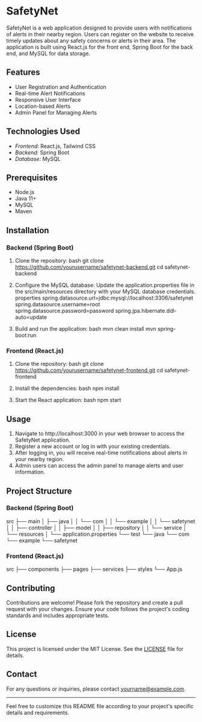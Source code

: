 # SafetyNet
SafetyNet is a web application designed to provide users with notifications of alerts in their nearby region. Users can register on the website to receive timely updates about any safety concerns or alerts in their area. The application is built using React.js for the front end, Spring Boot for the back end, and MySQL for data storage.

## Features

- User Registration and Authentication
- Real-time Alert Notifications
- Responsive User Interface
- Location-based Alerts
- Admin Panel for Managing Alerts

## Technologies Used

- *Frontend:* React.js, Tailwind CSS
- *Backend:* Spring Boot
- *Database:* MySQL

## Prerequisites

- Node.js
- Java 11+
- MySQL
- Maven

## Installation

### Backend (Spring Boot)

1. Clone the repository:
   bash
   git clone https://github.com/yourusername/safetynet-backend.git
   cd safetynet-backend
   

2. Configure the MySQL database:
   Update the application.properties file in the src/main/resources directory with your MySQL database credentials.
   properties
   spring.datasource.url=jdbc:mysql://localhost:3306/safetynet
   spring.datasource.username=root
   spring.datasource.password=password
   spring.jpa.hibernate.ddl-auto=update
   

3. Build and run the application:
   bash
   mvn clean install
   mvn spring-boot:run
   

### Frontend (React.js)

1. Clone the repository:
   bash
   git clone https://github.com/yourusername/safetynet-frontend.git
   cd safetynet-frontend
   

2. Install the dependencies:
   bash
   npm install
   

3. Start the React application:
   bash
   npm start
   

## Usage

1. Navigate to http://localhost:3000 in your web browser to access the SafetyNet application.
2. Register a new account or log in with your existing credentials.
3. After logging in, you will receive real-time notifications about alerts in your nearby region.
4. Admin users can access the admin panel to manage alerts and user information.

## Project Structure

### Backend (Spring Boot)

src
├── main
│   ├── java
│   │   └── com
│   │       └── example
│   │           └── safetynet
│   │               ├── controller
│   │               ├── model
│   │               ├── repository
│   │               └── service
│   └── resources
│       └── application.properties
└── test
    └── java
        └── com
            └── example
                └── safetynet


### Frontend (React.js)

src
├── components
├── pages
├── services
├── styles
└── App.js


## Contributing

Contributions are welcome! Please fork the repository and create a pull request with your changes. Ensure your code follows the project's coding standards and includes appropriate tests.

## License

This project is licensed under the MIT License. See the [LICENSE](LICENSE) file for details.

## Contact

For any questions or inquiries, please contact [yourname@example.com](mailto:yourname@example.com).

---

Feel free to customize this README file according to your project's specific details and requirements.
